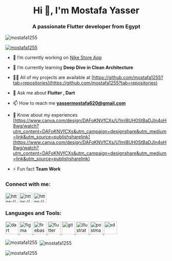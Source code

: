 <h1 align="center">Hi 👋, I'm Mostafa Yasser</h1>
<h3 align="center">A passionate Flutter developer from Egypt</h3>

<p align="left"> <img src="https://komarev.com/ghpvc/?username=mostafa1255&label=Profile%20views&color=0e75b6&style=flat" alt="mostafa1255" /> </p>

<p align="left"> <a href="https://github.com/ryo-ma/github-profile-trophy"><img src="https://github-profile-trophy.vercel.app/?username=mostafa1255" alt="mostafa1255" /></a> </p>

- 🔭 I’m currently working on [Nike Store App](https://github.com/mostafa1255/Nike_Store_App)

- 🌱 I’m currently learning **Deep Dive in Clean Architecture**

- 👨‍💻 All of my projects are available at [https://github.com/mostafa1255?tab=repositories](https://github.com/mostafa1255?tab=repositories)

- 💬 Ask me about **Flutter , Dart**

- 📫 How to reach me **yassermostafa620@gmail.com**

- 📄 Know about my experiences [https://www.canva.com/design/DAFoKNVfCXs/U1mI8UH0StBaDJIn4oH8wg/watch?utm_content=DAFoKNVfCXs&utm_campaign=designshare&utm_medium=link&utm_source=publishsharelink](https://www.canva.com/design/DAFoKNVfCXs/U1mI8UH0StBaDJIn4oH8wg/watch?utm_content=DAFoKNVfCXs&utm_campaign=designshare&utm_medium=link&utm_source=publishsharelink)

- ⚡ Fun fact **Team Work**

<h3 align="left">Connect with me:</h3>
<p align="left">
<a href="https://linkedin.com/in/https://www.linkedin.com/in/mostafa-yasser-7882b4239/" target="blank"><img align="center" src="https://raw.githubusercontent.com/rahuldkjain/github-profile-readme-generator/master/src/images/icons/Social/linked-in-alt.svg" alt="https://www.linkedin.com/in/mostafa-yasser-7882b4239/" height="30" width="40" /></a>
<a href="https://fb.com/https://www.facebook.com/profile.php?id=100039025044339" target="blank"><img align="center" src="https://raw.githubusercontent.com/rahuldkjain/github-profile-readme-generator/master/src/images/icons/Social/facebook.svg" alt="https://www.facebook.com/profile.php?id=100039025044339" height="30" width="40" /></a>
<a href="https://instagram.com/https://www.instagram.com/mostafa_yasser_565/" target="blank"><img align="center" src="https://raw.githubusercontent.com/rahuldkjain/github-profile-readme-generator/master/src/images/icons/Social/instagram.svg" alt="https://www.instagram.com/mostafa_yasser_565/" height="30" width="40" /></a>
</p>

<h3 align="left">Languages and Tools:</h3>
<p align="left"> <a href="https://dart.dev" target="_blank" rel="noreferrer"> <img src="https://www.vectorlogo.zone/logos/dartlang/dartlang-icon.svg" alt="dart" width="40" height="40"/> </a> <a href="https://www.figma.com/" target="_blank" rel="noreferrer"> <img src="https://www.vectorlogo.zone/logos/figma/figma-icon.svg" alt="figma" width="40" height="40"/> </a> <a href="https://firebase.google.com/" target="_blank" rel="noreferrer"> <img src="https://www.vectorlogo.zone/logos/firebase/firebase-icon.svg" alt="firebase" width="40" height="40"/> </a> <a href="https://flutter.dev" target="_blank" rel="noreferrer"> <img src="https://www.vectorlogo.zone/logos/flutterio/flutterio-icon.svg" alt="flutter" width="40" height="40"/> </a> <a href="https://git-scm.com/" target="_blank" rel="noreferrer"> <img src="https://www.vectorlogo.zone/logos/git-scm/git-scm-icon.svg" alt="git" width="40" height="40"/> </a> <a href="https://www.adobe.com/in/products/illustrator.html" target="_blank" rel="noreferrer"> <img src="https://www.vectorlogo.zone/logos/adobe_illustrator/adobe_illustrator-icon.svg" alt="illustrator" width="40" height="40"/> </a> <a href="https://postman.com" target="_blank" rel="noreferrer"> <img src="https://www.vectorlogo.zone/logos/getpostman/getpostman-icon.svg" alt="postman" width="40" height="40"/> </a> <a href="https://www.adobe.com/products/xd.html" target="_blank" rel="noreferrer"> <img src="https://cdn.worldvectorlogo.com/logos/adobe-xd.svg" alt="xd" width="40" height="40"/> </a> </p>

<p><img align="left" src="https://github-readme-stats.vercel.app/api/top-langs?username=mostafa1255&show_icons=true&locale=en&layout=compact" alt="mostafa1255" /></p>

<p>&nbsp;<img align="center" src="https://github-readme-stats.vercel.app/api?username=mostafa1255&show_icons=true&locale=en" alt="mostafa1255" /></p>

<p><img align="center" src="https://github-readme-streak-stats.herokuapp.com/?user=mostafa1255&" alt="mostafa1255" /></p>

